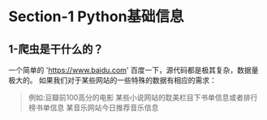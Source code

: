 # Section-1 Python基础信息
## 1-爬虫是干什么的？
一个简单的 'https://www.baidu.com' 百度一下，源代码都是极其复杂，数据量极大的。
如果我们对于某些网站的一些特殊的数据有相应的需求：
> 例如:豆瓣前100高分的电影
> 某些小说网站的耽美栏目下书单信息或者排行榜书单信息
> 某音乐网站今日推荐音乐信息
